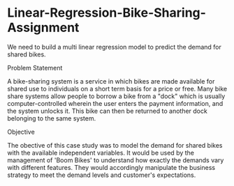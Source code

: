 # Linear-Regression-Bike-Sharing-Assignment

We need to build a multi linear regression model to predict the demand for shared bikes.

Problem Statement

A bike-sharing system is a service in which bikes are made available for shared use to individuals on a short term basis for a price or free. Many bike share systems allow people to borrow a bike from a "dock" which is usually computer-controlled wherein the user enters the payment information, and the system unlocks it. This bike can then be returned to another dock belonging to the same system.

Objective

The obective of this case study was to model the demand for shared bikes with the available independent variables. It would be used by the management of 'Boom Bikes' to understand how exactly the demands vary with different features. They would accordingly manipulate the business strategy to meet the demand levels and customer's expectations.
